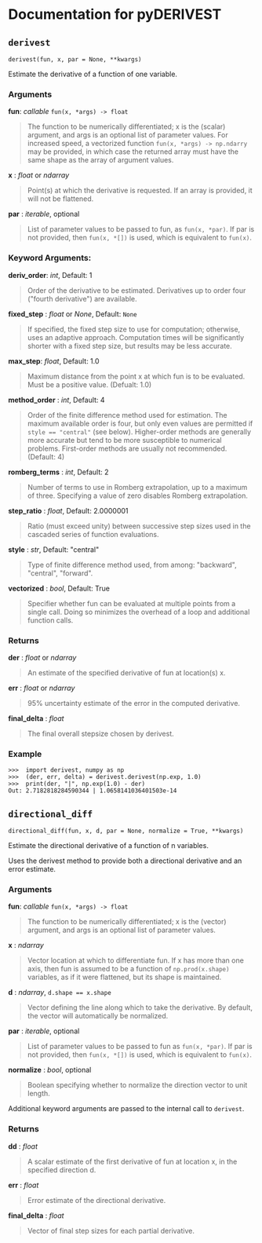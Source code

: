 # Documentation for pyDERIVEST
## ``derivest``
``derivest(fun, x, par = None, **kwargs)``

Estimate the derivative of a function of one variable.

### Arguments
**fun**: *callable* ``fun(x, *args) -> float``
> The function to be numerically differentiated; x is the (scalar) argument, and args is an optional list of parameter values. For increased speed, a vectorized function ``fun(x, *args) -> np.ndarry`` may be provided, in which case the returned array must have the same shape as the array of argument values.

**x** : *float* or *ndarray*
> Point(s) at which the derivative is requested. If an array is provided, it will not be flattened.
        
**par** : *iterable*, optional
> List of parameter values to be passed to fun, as ``fun(x, *par)``. If par is not provided, then ``fun(x, *[])`` is used, which is equivalent to ``fun(x)``.

### Keyword Arguments:
**deriv_order**: *int*, Default: 1
> Order of the derivative to be estimated. Derivatives up to order four ("fourth derivative") are available.
        
**fixed_step** : *float* or *None*, Default: ``None``
> If specified, the fixed step size to use for computation; otherwise, uses an adaptive approach. Computation times will be significantly shorter with a fixed step size, but results may be less accurate.
        
**max_step**: *float*, Default: 1.0
> Maximum distance from the point x at which fun is to be evaluated. Must be a positive value. (Defualt: 1.0)
        
**method_order** : *int*, Default: 4
> Order of the finite difference method used for estimation. The maximum available order is four, but only even values are permitted if ``style == "central"`` (see below). Higher-order methods are generally more accurate but tend to be more susceptible to numerical problems. First-order methods are usually not recommended. (Default: 4)
        
**romberg_terms** : *int*, Default: 2
> Number of terms to use in Romberg extrapolation, up to a maximum of three. Specifying a value of zero disables Romberg extrapolation.
        
**step_ratio** : *float*, Default: 2.0000001
> Ratio (must exceed unity) between successive step sizes used in the cascaded series of function evaluations.
        
**style** : *str*, Default: "central"
> Type of finite difference method used, from among: "backward", "central", "forward".
        
**vectorized** : *bool*, Default: True
> Specifier whether fun can be evaluated at multiple points from a single call. Doing so minimizes the overhead of a loop and additional function calls.

### Returns
**der** : *float* or *ndarray*
> An estimate of the specified derivative of fun at location(s) x.
        
**err** : *float* or *ndarray*
> 95% uncertainty estimate of the error in the computed derivative.
        
**final_delta** : *float*
> The final overall stepsize chosen by derivest.

### Example
    >>>  import derivest, numpy as np
    >>>  (der, err, delta) = derivest.derivest(np.exp, 1.0)
    >>>  print(der, "|", np.exp(1.0) - der)
    Out: 2.7182818284590344 | 1.0658141036401503e-14
        
## ``directional_diff``
``directional_diff(fun, x, d, par = None, normalize = True, **kwargs)``

Estimate the directional derivative of a function of n variables.
    
Uses the derivest method to provide both a directional derivative and an error estimate.

### Arguments
**fun**: *callable* ``fun(x, *args) -> float``
> The function to be numerically differentiated; x is the (vector) argument, and args is an optional list of parameter values.

**x** : *ndarray*
> Vector location at which to differentiate fun. If x has more than one axis, then fun is assumed to be a function of ``np.prod(x.shape)`` variables, as if it were flattened, but its shape is maintained.
        
**d** : *ndarray*, ``d.shape == x.shape``
> Vector defining the line along which to take the derivative. By default, the vector will automatically be normalized.
        
**par** : *iterable*, optional
> List of parameter values to be passed to fun as ``fun(x, *par)``. If par is not provided, then ``fun(x, *[])`` is used, which is equivalent to ``fun(x)``.
        
**normalize** : *bool*, optional
> Boolean specifying whether to normalize the direction vector to unit length.
        
Additional keyword arguments are passed to the internal call to ``derivest``.

### Returns
**dd** : *float*
> A scalar estimate of the first derivative of fun at location x, in the specified direction d.
        
**err** : *float*
> Error estimate of the directional derivative.
        
**final_delta** : *float*
> Vector of final step sizes for each partial derivative.
